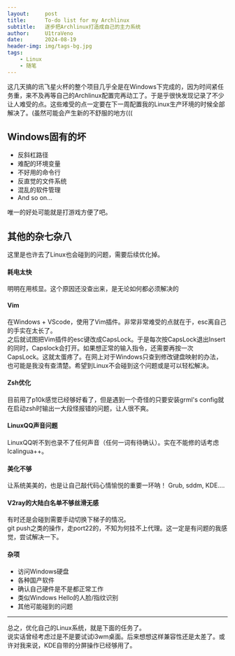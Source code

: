 ```yaml
---
layout:     post
title:      To-do list for my Archlinux
subtitle:   逐步把Archlinux打造成自己的主力系统
author:     U1traVeno
date:       2024-08-19
header-img: img/tags-bg.jpg
tags:
    - Linux
    - 随笔
---
```


这几天搞的讯飞星火杯的整个项目几乎全是在Windows下完成的，因为时间紧任务重，来不及再等自己的Archlinux配置完再动工了。于是乎很快发现记录了不少让人难受的点。这些难受的点一定要在下一周配置我的Linux生产环境的时候全部解决了。(虽然可能会产生新的不舒服的地方(((  

## Windows固有的坏
- 反斜杠路径  
- 难配的环境变量
- 不好用的命令行 
- 反直觉的文件系统
- 混乱的软件管理
- And so on...

唯一的好处可能就是打游戏方便了吧。

## 其他的杂七杂八
这里是也许去了Linux也会碰到的问题，需要后续优化掉。

#### 耗电太快
明明在用核显。这个原因还没查出来，是无论如何都必须解决的

#### Vim
在Windows + VScode，使用了Vim插件。非常非常难受的点就在于，esc离自己的手实在太长了。  
之后就试图把Vim插件的esc键改成CapsLock。于是每次按CapsLock退出Insert的同时，Capslock会打开。如果想正常的输入指令，还需要再按一次CapsLock。这就太蛋疼了。在网上对于Windows只查到修改键盘映射的办法，也可能是我没有查清楚。希望到Linux不会碰到这个问题或是可以轻松解决。

#### Zsh优化
目前用了p10k感觉已经够好看了，但是遇到一个奇怪的只要安装grml's config就在启动zsh时输出一大段怪报错的问题，让人很不爽。

#### LinuxQQ声音问题
LinuxQQ听不到也录不了任何声音（任何一词有待确认）。实在不能修的话考虑Icalingua++。

#### 美化不够
让系统美美的，也是让自己敲代码心情愉悦的重要一环呐！
Grub, sddm, KDE....

#### V2ray的大陆白名单不够丝滑无感
有时还是会碰到需要手动切换下梯子的情况。  
git push之类的操作，走port22的，不知为何挂不上代理。这一定是有问题的我感觉，尝试解决一下。
#### 杂项
- 访问Windows硬盘
- 各种国产软件
- 确认自己硬件是不是都正常工作
- 类似Windows Hello的人脸/指纹识别
- 其他可能碰到的问题

------------

总之，优化自己的Linux系统，就是下面的任务了。  
说实话曾经考虑过是不是要试试i3wm桌面。后来想想这样兼容性还是太差了。或许对我来说，KDE自带的分屏操作已经够用了。
